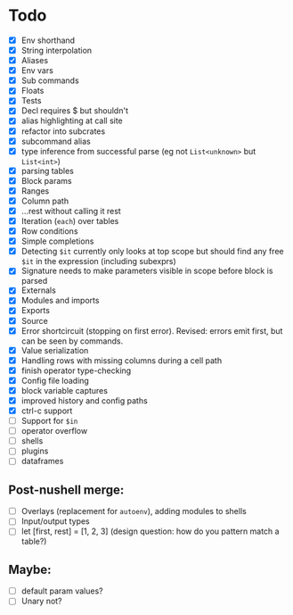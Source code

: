 # Todo
- [x] Env shorthand
- [x] String interpolation
- [x] Aliases
- [x] Env vars
- [x] Sub commands
- [x] Floats
- [x] Tests
- [x] Decl requires $ but shouldn't
- [x] alias highlighting at call site
- [x] refactor into subcrates
- [x] subcommand alias
- [x] type inference from successful parse (eg not `List<unknown>` but `List<int>`)
- [x] parsing tables
- [x] Block params
- [x] Ranges
- [x] Column path
- [x] ...rest without calling it rest
- [x] Iteration (`each`) over tables
- [x] Row conditions
- [x] Simple completions
- [x] Detecting `$it` currently only looks at top scope but should find any free `$it` in the expression (including subexprs)
- [x] Signature needs to make parameters visible in scope before block is parsed
- [x] Externals
- [x] Modules and imports
- [x] Exports
- [x] Source
- [x] Error shortcircuit (stopping on first error). Revised: errors emit first, but can be seen by commands.
- [x] Value serialization
- [x] Handling rows with missing columns during a cell path
- [x] finish operator type-checking
- [x] Config file loading
- [x] block variable captures
- [x] improved history and config paths
- [x] ctrl-c support
- [ ] Support for `$in`
- [ ] operator overflow
- [ ] shells
- [ ] plugins
- [ ] dataframes

## Post-nushell merge:
- [ ] Overlays (replacement for `autoenv`), adding modules to shells
- [ ] Input/output types
- [ ] let [first, rest] = [1, 2, 3] (design question: how do you pattern match a table?)

## Maybe: 
- [ ] default param values?
- [ ] Unary not?
